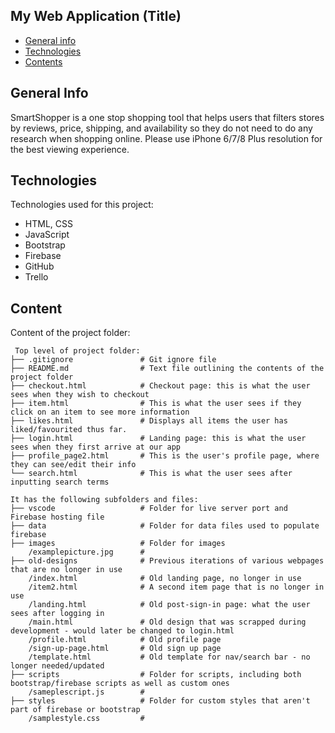 ## My Web Application (Title)

* [General info](#general-info)
* [Technologies](#technologies)
* [Contents](#content)

## General Info
SmartShopper is a one stop shopping tool that helps users that filters stores by reviews, price, shipping, and availability so they do not need to do any research when shopping online. Please use iPhone 6/7/8 Plus resolution for the best viewing experience.
	
## Technologies
Technologies used for this project:
* HTML, CSS
* JavaScript
* Bootstrap 
* Firebase
* GitHub
* Trello
	
## Content
Content of the project folder:

```
 Top level of project folder: 
├── .gitignore               # Git ignore file
├── README.md                # Text file outlining the contents of the project folder
├── checkout.html            # Checkout page: this is what the user sees when they wish to checkout
├── item.html                # This is what the user sees if they click on an item to see more information
├── likes.html               # Displays all items the user has liked/favourited thus far.
├── login.html               # Landing page: this is what the user sees when they first arrive at our app
├── profile_page2.html       # This is the user's profile page, where they can see/edit their info
└── search.html              # This is what the user sees after inputting search terms

It has the following subfolders and files:
├── vscode                   # Folder for live server port and Firebase hosting file
├── data                     # Folder for data files used to populate firebase
├── images                   # Folder for images
    /examplepicture.jpg      #
├── old-designs              # Previous iterations of various webpages that are no longer in use
    /index.html              # Old landing page, no longer in use
    /item2.html              # A second item page that is no longer in use
    /landing.html            # Old post-sign-in page: what the user sees after logging in
    /main.html               # Old design that was scrapped during development - would later be changed to login.html
    /profile.html            # Old profile page
    /sign-up-page.html       # Old sign up page
    /template.html           # Old template for nav/search bar - no longer needed/updated
├── scripts                  # Folder for scripts, including both bootstrap/firebase scripts as well as custom ones
    /sameplescript.js        #
├── styles                   # Folder for custom styles that aren't part of firebase or bootstrap
    /samplestyle.css         #

